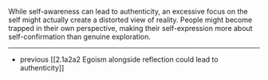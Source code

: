 While self-awareness can lead to authenticity, an excessive focus on the self might actually create a distorted view of reality. People might become trapped in their own perspective, making their self-expression more about self-confirmation than genuine exploration.

---

- previous [[2.1a2a2 Egoism alongside reflection could lead to authenticity]]